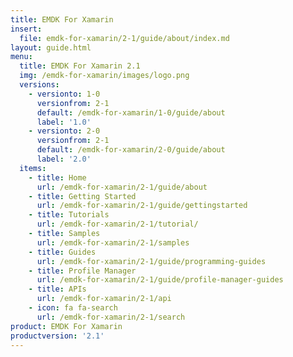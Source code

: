 ```yaml
---
title: EMDK For Xamarin
insert:
  file: emdk-for-xamarin/2-1/guide/about/index.md
layout: guide.html
menu:
  title: EMDK For Xamarin 2.1
  img: /emdk-for-xamarin/images/logo.png
  versions:
    - versionto: 1-0
      versionfrom: 2-1
      default: /emdk-for-xamarin/1-0/guide/about
      label: '1.0'
    - versionto: 2-0
      versionfrom: 2-1
      default: /emdk-for-xamarin/2-0/guide/about
      label: '2.0'
  items:
    - title: Home
      url: /emdk-for-xamarin/2-1/guide/about
    - title: Getting Started
      url: /emdk-for-xamarin/2-1/guide/gettingstarted
    - title: Tutorials
      url: /emdk-for-xamarin/2-1/tutorial/
    - title: Samples
      url: /emdk-for-xamarin/2-1/samples
    - title: Guides
      url: /emdk-for-xamarin/2-1/guide/programming-guides
    - title: Profile Manager
      url: /emdk-for-xamarin/2-1/guide/profile-manager-guides
    - title: APIs
      url: /emdk-for-xamarin/2-1/api
    - icon: fa fa-search
      url: /emdk-for-xamarin/2-1/search
product: EMDK For Xamarin
productversion: '2.1'
---
```















